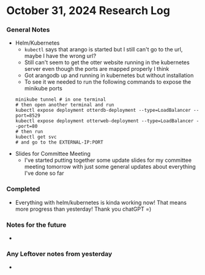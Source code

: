# October 31, 2024 Research Log
### General Notes
* Helm/Kubernetes
  * `kubectl` says that arango is started but I still can't go to the url, maybe I have the wrong url?
  * Still can't seem to get the otter website running in the kubernetes server even though the ports are mapped properly I think
  * Got arangodb up and running in kubernetes but without installation
  * To see it we needed to run the following commands to expose the minikube ports
  ```
  minikube tunnel # in one terminal
  # then open another terminal and run
  kubectl expose deployment otterdb-deployment --type=LoadBalancer --port=8529
  kubectl expose deployment otterweb-deployment --type=LoadBalancer --port=80
  # then run 
  kubectl get svc
  # and go to the EXTERNAL-IP:PORT
  ```
* Slides for Committee Meeting
  * I've started putting together some update slides for my committee meeting tomorrow with just some general updates about everything I've done so far

### Completed
* Everything with helm/kubernetes is kinda working now! That means more progress than yesterday! Thank you chatGPT =)

### Notes for the future
* 

### Any Leftover notes from yesterday
* 
